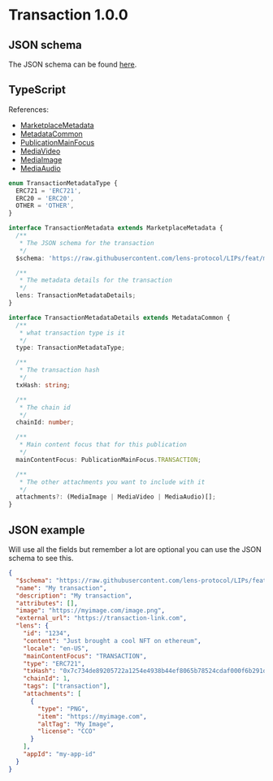 # Transaction 1.0.0

## JSON schema

The JSON schema can be found [here](./schema.json).

## TypeScript

References:

- [MarketplaceMetadata](../../shared-ts-interfaces/marketplace-metadata.ts)
- [MetadataCommon](../../shared-ts-interfaces/metadata-common.ts)
- [PublicationMainFocus](../../shared-ts-interfaces/publication-main-focus.ts)
- [MediaVideo](../../shared-ts-interfaces/media/media-video.ts)
- [MediaImage](../../shared-ts-interfaces/media/media-image.ts)
- [MediaAudio](../../shared-ts-interfaces/media/media-audio.ts)

```ts
enum TransactionMetadataType {
  ERC721 = 'ERC721',
  ERC20 = 'ERC20',
  OTHER = 'OTHER',
}

interface TransactionMetadata extends MarketplaceMetadata {
  /**
   * The JSON schema for the transaction
   */
  $schema: 'https://raw.githubusercontent.com/lens-protocol/LIPs/feat/metadata-standards/lens-metadata-standards/publication/transaction/1.0.0/schema.json';

  /**
   * The metadata details for the transaction
   */
  lens: TransactionMetadataDetails;
}

interface TransactionMetadataDetails extends MetadataCommon {
  /**
   * what transaction type is it
   */
  type: TransactionMetadataType;

  /**
   * The transaction hash
   */
  txHash: string;

  /**
   * The chain id
   */
  chainId: number;

  /**
   * Main content focus that for this publication
   */
  mainContentFocus: PublicationMainFocus.TRANSACTION;

  /**
   * The other attachments you want to include with it
   */
  attachments?: (MediaImage | MediaVideo | MediaAudio)[];
}
```

## JSON example

Will use all the fields but remember a lot are optional you can use the JSON schema to see this.

```json
{
  "$schema": "https://raw.githubusercontent.com/lens-protocol/LIPs/feat/metadata-standards/lens-metadata-standards/publication/transaction/1.0.0/schema.json",
  "name": "My transaction",
  "description": "My transaction",
  "attributes": [],
  "image": "https://myimage.com/image.png",
  "external_url": "https://transaction-link.com",
  "lens": {
    "id": "1234",
    "content": "Just brought a cool NFT on ethereum",
    "locale": "en-US",
    "mainContentFocus": "TRANSACTION",
    "type": "ERC721",
    "txHash": "0x7c734de89205722a1254e4938b44ef8065b78524cdaf000f6b291dcbebd057d8",
    "chainId": 1,
    "tags": ["transaction"],
    "attachments": [
      {
        "type": "PNG",
        "item": "https://myimage.com",
        "altTag": "My Image",
        "license": "CCO"
      }
    ],
    "appId": "my-app-id"
  }
}
```

